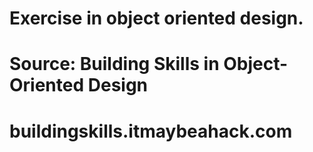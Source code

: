 # Exercise in object oriented design.
# Source:  Building Skills in Object-Oriented Design
# buildingskills.itmaybeahack.com
